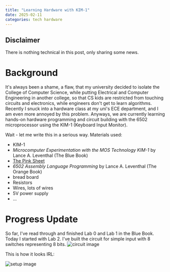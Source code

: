```yaml
---
title: "Learning Hardware with KIM-1"
date: 2025-02-11
categories: tech hardware
---
```

## Disclaimer
There is nothing technical in this post, only sharing some news.
# Background
It's always been a shame, a flaw, that my university decided to isolate the College of Computer Science, while putting Electrical and Computer Engineering in another college, so that CS kids are restricted from touching circuits and electronics, while engineers don't get to learn algorithms. Recently I snuck into a hardware class at my uni's ECE department, and I am even more annoyed by this problem. Anyways, we are currently learning hands-on hardware programming and circuit building with the 6502 microprocessor using the KIM-1 (Keyboard Input Monitor). 

Wait - let me write this in a serious way.
Materials used:
- KIM-1
- *Microcomputer Experimentation with the MOS Technology KIM-1* by Lance A. Leventhal (The Blue Book)
- [The Pink Sheet](https://www.atarimania.com/documents/6502%20%2865xx%29%20Microprocessor%20Instant%20Reference%20Card.pdf)
- *6502 Assembly Language Programming* by Lance A. Leventhal (The Orange Book)
- bread board
- Resistors
- Wires, lots of wires
- 5V power supply
- ...

# Progress Update
So far, I've read through and finished Lab 0 and Lab 1 in the Blue Book. Today I started with Lab 2. I've built the circuit for simple input with 8 switches representing 8 bits.
![circuit image]({{site.base_url}}/assets/img/circuitKIM1.png)

This is how it looks IRL:

![setup image]({{site.base_url}}/assets/img/setupCircuit.png)
